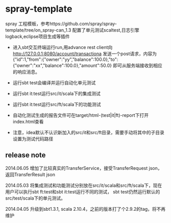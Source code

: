 spray-template
==============

spray 工程模板，参考https://github.com/spray/spray-template/tree/on_spray-can_1.3
配置了单元测试scaltest,日志引擎logback,eclipse项目生成等插件

* 进入sbt交互终端运行run,用advance rest client向
http://127.0.0.1:8080/account/transactiona 发送一个post请求，内容为{"id":1,"from":{"owner":"yy","balance":100.0},"to":{"owner":"xx","balance":100.0},"amount":50.0} 即可从服务端接收到相应的响应消息。
* 运行sbt test会编译并运行自动化单元测试
* 运行sbt it:test运行src/it/scala下的集成测试
* 运行sbt it:test运行src/ft/scala下的功能测试
* 自动化测试生成的报告文件可在target/html-(test|it|ft)-report下打开index.html查看

* 注意，idea默认不认识新加入的src/it和src/ft目录，需要手动将其中的子目录设置为测试代码路径

release note
----------------------

2014.06.05 增加了比较真实的TransferService，接受TransferRequest json，返回TransferResult json

2014.05.03 将集成测试和功能测试分别放在src/it/scala和src/ft/scala下，现在用户可以执行sbt ft:test和sbt it:test运行不同的测试，
sbt test仍然运行默认的src/test/scala下的单元测试。

2014.04.05 升级到sbt1.3.1, scala 2.10.4，之前的版本打了个2.9.2的tag，将不再维护

